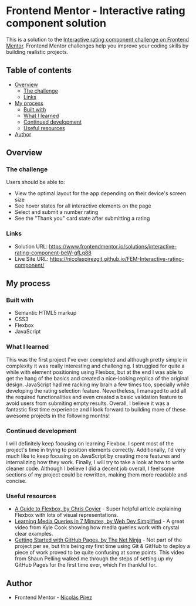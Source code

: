 # Frontend Mentor - Interactive rating component solution

This is a solution to the [Interactive rating component challenge on Frontend Mentor](https://www.frontendmentor.io/challenges/interactive-rating-component-koxpeBUmI). Frontend Mentor challenges help you improve your coding skills by building realistic projects. 

## Table of contents

- [Overview](#overview)
  - [The challenge](#the-challenge)
  - [Links](#links)
- [My process](#my-process)
  - [Built with](#built-with)
  - [What I learned](#what-i-learned)
  - [Continued development](#continued-development)
  - [Useful resources](#useful-resources)
- [Author](#author)

## Overview

### The challenge

Users should be able to:

- View the optimal layout for the app depending on their device's screen size
- See hover states for all interactive elements on the page
- Select and submit a number rating
- See the "Thank you" card state after submitting a rating

### Links

- Solution URL: https://www.frontendmentor.io/solutions/interactive-rating-component-beW-gfLq88
- Live Site URL: https://nicolaspirezgit.github.io/FEM-Interactive-rating-component/

## My process

### Built with

- Semantic HTML5 markup
- CSS3
- Flexbox
- JavaScript

### What I learned

This was the first project I've ever completed and although pretty simple in complexity it was really interesting and challenging. 
I struggled for quite a while with element positioning using Flexbox, but at the end I was able to get the hang of the basics and created a nice-looking replica of the original design. 
JavaScript had me racking my brain a few times too, specially while developing the rating selection feature. Nevertheless, I managed to add all the required functionalities and even created a basic validation feature to avoid users from submiting empty results.
Overall, I believe it was a fantastic first time experience and I look forward to building more of these awesome projects in the following months!

### Continued development

I will definitely keep focusing on learning Flexbox. I spent most of the project's time in trying to position elements correctly. Additionally, I'd very much like to keep focusing on JavaScript by creating more features and internalizing how they work. Finally, I will try to take a look at how to write cleaner code. Although I believe I did a decent job overall, I feel some sections of my project could be rewritten, making them more readable and concise.

### Useful resources

- [A Guide to Flexbox, by Chris Coyier](https://css-tricks.com/snippets/css/a-guide-to-flexbox/) - Super helpful article explaining Flexbox with lots of visual representations.
- [Learning Media Queries in 7 Minutes, by Web Dev Simplified](https://www.youtube.com/watch?v=yU7jJ3NbPdA&t=171s) - A great video from Kyle Cook showing how media queries work with crystal clear examples.
- [Getting Started with GitHub Pages, by The Net Ninja](https://www.youtube.com/watch?v=QyFcl_Fba-k) - Not part of the project per se, but this being my first time using Git & GitHub to deploy a piece of work proved to be quite confusing at some points. This video from Shaun Pelling walked me through the steps of setting up my GitHub Pages for the first time ever, which I'm thankful for. 

## Author

- Frontend Mentor - [Nicolás Pírez](https://www.frontendmentor.io/profile/NicolasPirezGit)
